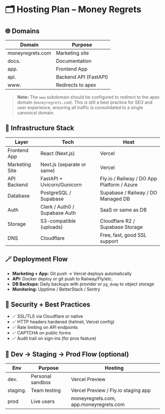 # 🗂️ Hosting Plan – Money Regrets

## 🌐 Domains

| Domain                | Purpose                |
|---------------------- |------------------------|
| moneyregrets.com      | Marketing site         |
| docs.                 | Documentation          |
| app.                  | Frontend App           |
| api.                  | Backend API (FastAPI)  |
| www.                  | Redirects to apex      |

> **Note:** The `www` subdomain should be configured to redirect to the apex domain (`moneyregrets.com`). This is still a best practice for SEO and user experience, ensuring all traffic is consolidated to a single canonical domain.

## 🧱 Infrastructure Stack

| Layer         | Tech                        | Host                                    |
|-------------- |---------------------------- |-----------------------------------------|
| Frontend App  | React (Next.js)             | Vercel                                  |
| Marketing Site| Next.js (separate or same)  | Vercel                                  |
| API Backend   | FastAPI + Uvicorn/Gunicorn  | Fly.io / Railway / DO App Platform / Azure |
| Database      | PostgreSQL / Supabase       | Supabase / Railway / DO Managed DB      |
| Auth          | Clerk / Auth0 / Supabase Auth| SaaS or same as DB                     |
| Storage       | S3-compatible (uploads)     | Cloudflare R2 / Supabase Storage        |
| DNS           | Cloudflare                  | Free, fast, good SSL support            |

## 🪄 Deployment Flow
- **Marketing + App:** Git push → Vercel deploys automatically
- **API:** Docker deploy or git push to Railway/Fly/etc.
- **DB Backups:** Daily backups with provider or `pg_dump` to object storage
- **Monitoring:** Upptime / BetterStack / Sentry

## 🔐 Security + Best Practices
- ✅ SSL/TLS via Cloudflare or native
- ✅ HTTP headers hardened (helmet, Vercel config)
- ✅ Rate limiting on API endpoints
- ✅ CAPTCHA on public forms
- ✅ Audit trail on sign-ins (for pros feature)

## 🔄 Dev → Staging → Prod Flow (optional)

| Env      | Purpose          | Hosting                                 |
|----------|------------------|-----------------------------------------|
| dev.     | Personal sandbox | Vercel Preview                          |
| staging. | Team testing     | Vercel Preview / Fly.io staging app     |
| prod     | Live users       | moneyregrets.com, app.moneyregrets.com  |
